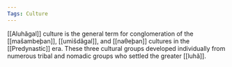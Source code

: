 ```yaml
---
Tags: Culture
---
```


[[Aluhăgal]] culture is the general term for conglomeration of the [[mašambeþan]], [[umìšdăgal]], and [[naθeþan]] cultures in the [[Predynastic]] era. These three cultural groups developed individually from numerous tribal and nomadic groups who settled the greater [[luhă]]. 